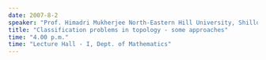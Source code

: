 ```yaml
---
date: 2007-8-2
speaker: "Prof. Himadri Mukherjee North-Eastern Hill University, Shillong"
title: "Classification problems in topology - some approaches"
time: "4.00 p.m." 
time: "Lecture Hall - I, Dept. of Mathematics"
---
```



